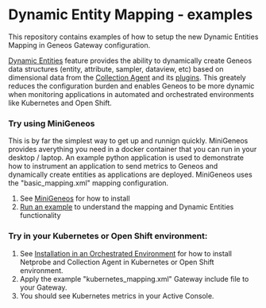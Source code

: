 # Dynamic Entity Mapping - examples


This repository contains examples of how to setup the new Dynamic Entities Mapping in Geneos Gateway configuration.

[Dynamic Entities](https://docs.itrsgroup.com/docs/geneos/current/Gateway_Reference_Guide/dynamic_entities.htm) feature provides the ability to dynamically create Geneos data structures (entity, attribute, sampler, dataview, etc) based on dimensional data from the [Collection Agent](https://docs.itrsgroup.com/docs/geneos/current/Netprobe/introduction/netprobe-overview.html#collection-agent) and its [plugins](https://docs.itrsgroup.com/docs/geneos/current/Netprobe/introduction/netprobe-overview.html#Collection_Agent_plug-ins). This greately reduces the configuration burden and enables Geneos to be more dynamic when monitoring applications in automated and orchestrated environments like Kubernetes and Open Shift.

### Try using MiniGeneos

This is by far the simplest way to get up and runnign quickly. MiniGeneos provides averything you need in a docker container that you can run in your desktop / laptop. An example python application is used to demonstrate how to instrument an application to send metrics to Geneos and dynamically create entities as applications are deployed. MiniGeneos uses the "basic_mapping.xml" mapping configuration.

1. See [MiniGeneos](https://docs.itrsgroup.com/docs/geneos/current/MiniGeneos/MiniGeneos.html) for how to install
2. [Run an example](https://docs.itrsgroup.com/docs/geneos/current/Netprobe/orchestrated-environments/prerequisites/deploy-strategy.htm#Run_an_example) to understand the mapping and Dynamic Entities functionality

### Try in your Kubernetes or Open Shift environment:
1. See [Installation in an Orchestrated Environment](https://docs.itrsgroup.com/docs/geneos/current/Netprobe/orchestrated-environments/install/install-orchestrated.htm) for how to install Netprobe and Collection Agent in Kubernetes or Open Shift environment.
2. Apply the example "kubernetes_mapping.xml" Gateway include file to your Gateway.
3. You should see Kubernetes metrics in your Active Console.
